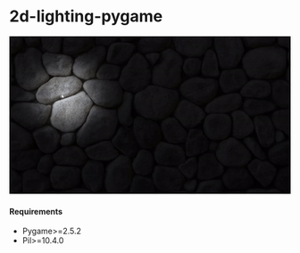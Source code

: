 # 2d-lighting-pygame

![demostration_gif](demo.gif)

#### Requirements
- Pygame>=2.5.2
- Pil>=10.4.0
